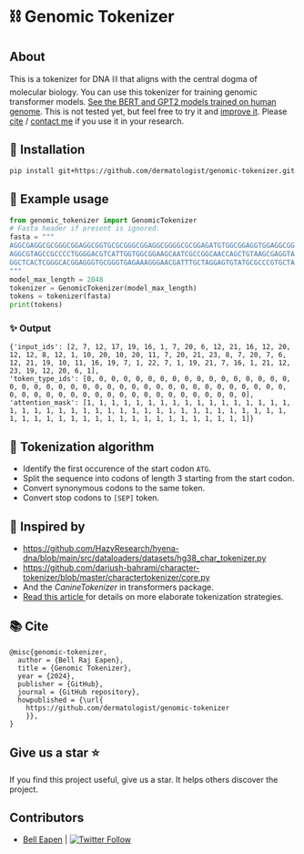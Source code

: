 # :chains: Genomic Tokenizer

## About
This is a tokenizer for DNA :chains: that aligns with the central dogma of molecular biology. You can use this tokenizer for training genomic transformer models. [See the BERT and GPT2 models trained on human genome](https://github.com/dermatologist/codon-llm). This is not tested yet, but feel free to try it and [improve it](/CONTRIBUTING.md). Please [cite](#books-cite) / [contact me](https://nuchange.ca/contact) if you use it in your research.

## 🚀 Installation

```bash
pip install git+https://github.com/dermatologist/genomic-tokenizer.git
```

## 🔧 Example usage

```python
from genomic_tokenizer import GenomicTokenizer
# Fasta header if present is ignored.
fasta = """
AGGCGAGGCGCGGGCGGAGGCGGTGCGCGGGCGGAGGCGGGGCGCGGAGATGTGGCGGAGGTGGAGGCGG
AGGCGTAGCCGCCCCTGGGGACGTCATTGGTGGCGGAAGCAATCGCCGGCAACCAGCTGTAAGCGAGGTA
GGCTCACTCGGGCACGGAGGGTGCGGGTGAGAAAGGGAACGATTTGCTAGGAGTGTATGCGCCCGTGCTA
"""
model_max_length = 2048
tokenizer = GenomicTokenizer(model_max_length)
tokens = tokenizer(fasta)
print(tokens)
```

### ✨ Output
```
{'input_ids': [2, 7, 12, 17, 19, 16, 1, 7, 20, 6, 12, 21, 16, 12, 20, 12, 12, 8, 12, 1, 10, 20, 10, 20, 11, 7, 20, 21, 23, 8, 7, 20, 7, 6, 12, 21, 19, 10, 11, 16, 19, 7, 1, 22, 7, 1, 19, 21, 7, 16, 1, 21, 12, 23, 19, 12, 20, 6, 1],
'token_type_ids': [0, 0, 0, 0, 0, 0, 0, 0, 0, 0, 0, 0, 0, 0, 0, 0, 0, 0, 0, 0, 0, 0, 0, 0, 0, 0, 0, 0, 0, 0, 0, 0, 0, 0, 0, 0, 0, 0, 0, 0, 0, 0, 0, 0, 0, 0, 0, 0, 0, 0, 0, 0, 0, 0, 0, 0, 0, 0, 0, 0],
'attention_mask': [1, 1, 1, 1, 1, 1, 1, 1, 1, 1, 1, 1, 1, 1, 1, 1, 1, 1, 1, 1, 1, 1, 1, 1, 1, 1, 1, 1, 1, 1, 1, 1, 1, 1, 1, 1, 1, 1, 1, 1, 1, 1, 1, 1, 1, 1, 1, 1, 1, 1, 1, 1, 1, 1, 1, 1, 1, 1, 1, 1]}
```

## 🔧 Tokenization algorithm
* Identify the first occurence of the start codon `ATG`.
* Split the sequence into codons of length 3 starting from the start codon.
* Convert synonymous codons to the same token.
* Convert stop codons to `[SEP]` token.

## 🧠 Inspired by

* https://github.com/HazyResearch/hyena-dna/blob/main/src/dataloaders/datasets/hg38_char_tokenizer.py
* https://github.com/dariush-bahrami/character-tokenizer/blob/master/charactertokenizer/core.py
* And the *CanineTokenizer* in transformers package.
* [Read this article ](https://www.ncbi.nlm.nih.gov/pmc/articles/PMC11055402/) for details on more elaborate tokenization strategies.

## :books: Cite

```
@misc{genomic-tokenizer,
  author = {Bell Raj Eapen},
  title = {Genomic Tokenizer},
  year = {2024},
  publisher = {GitHub},
  journal = {GitHub repository},
  howpublished = {\url{
    https://github.com/dermatologist/genomic-tokenizer
    }},
}
```

## Give us a star ⭐️
If you find this project useful, give us a star. It helps others discover the project.

## Contributors

* [Bell Eapen](https://nuchange.ca) | [![Twitter Follow](https://img.shields.io/twitter/follow/beapen?style=social)](https://twitter.com/beapen)

